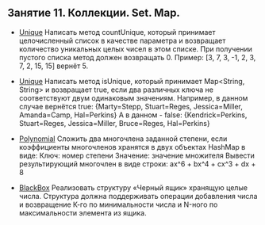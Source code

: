 ## Занятие 11. Коллекции. Set. Map.

* [Unique](https://github.com/alexkur80/PVTCourse2020/blob/master/src/com/myproject/lection11/Unique.java) Написать метод countUnique, который принимает целочисленный список в качестве параметра и возвращает количество уникальных целых чисел в этом списке.
При получении пустого списка метод должен возвращать 0.
Пример: [3, 7, 3, -1, 2, 3, 7, 2, 15, 15] вернёт 5.

* [Unique](https://github.com/alexkur80/PVTCourse2020/blob/master/src/com/myproject/lection11/Unique.java) Написать метод isUnique, который принимает Map<String, String> и возвращает true,
если два различных ключа не соответствуют двум одинаковым значениям.
Например, в данном случае вернётся true:  {Marty=Stepp, Stuart=Reges, Jessica=Miller, Amanda=Camp, Hal=Perkins}
А в данном - false: {Kendrick=Perkins, Stuart=Reges, Jessica=Miller, Bruce=Reges, Hal=Perkins} 

* [Polynomial](https://github.com/alexkur80/PVTCourse2020/blob/master/src/com/myproject/lection11/Polynomial.java) Сложить два многочлена заданной степени, если коэффициенты многочленов хранятся в двух объектах HashMap в виде:
Ключ: номер степени
Значение: значение множителя
Вывести результирующий многочлен в виде строки: ax^6 + bx^4 + cx^3 + dx + 8

* [BlackBox](https://github.com/alexkur80/PVTCourse2020/blob/master/src/com/myproject/lection11/BlackBox.java) Реализовать структуру «Черный ящик» хранящую целые числа. Структура должна поддерживать операции добавления числа и возвращение К-го по минимальности числа и N-ного по максимальности элемента из ящика.